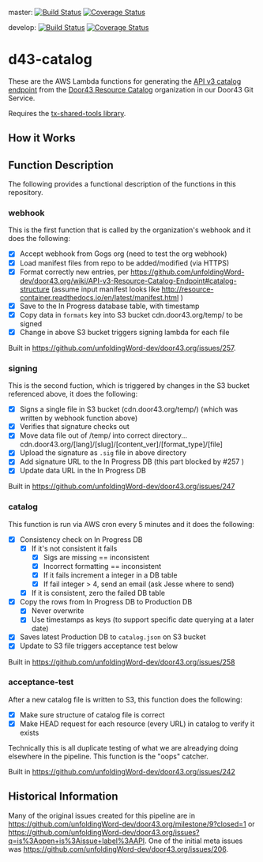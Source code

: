 master:
[![Build Status](https://travis-ci.org/unfoldingWord-dev/d43-catalog.svg?branch=master)](https://travis-ci.org/unfoldingWord-dev/d43-catalog) 
[![Coverage Status](https://coveralls.io/repos/github/unfoldingWord-dev/d43-catalog/badge.svg?branch=master)](https://coveralls.io/github/unfoldingWord-dev/d43-catalog?branch=master)

develop:
[![Build Status](https://travis-ci.org/unfoldingWord-dev/d43-catalog.svg?branch=develop)](https://travis-ci.org/unfoldingWord-dev/d43-catalog) 
[![Coverage Status](https://coveralls.io/repos/github/unfoldingWord-dev/d43-catalog/badge.svg?branch=develop)](https://coveralls.io/github/unfoldingWord-dev/d43-catalog?branch=develop)

# d43-catalog

These are the AWS Lambda functions for generating the [API v3 catalog endpoint](https://api.door43.org/v3/catalog) from the [Door43 Resource Catalog](https://git.door43.org/Door43-Catalog) organization in our Door43 Git Service.

Requires the [tx-shared-tools library](https://github.com/unfoldingWord-dev/tx-shared-tools).

## How it Works


## Function Description

The following provides a functional description of the functions in this repository.

### webhook 

This is the first function that is called by the organization's webhook and it does the following:

* [x] Accept webhook from Gogs org (need to test the org webhook)
* [x] Load manifest files from repo to be added/modified (via HTTPS)
* [x] Format correctly new entries, per https://github.com/unfoldingWord-dev/door43.org/wiki/API-v3-Resource-Catalog-Endpoint#catalog-structure (assume input manifest looks like http://resource-container.readthedocs.io/en/latest/manifest.html )
* [x] Save to the In Progress database table, with timestamp
* [x] Copy data in `formats` key into S3 bucket cdn.door43.org/temp/ to be signed
* [x] Change in above S3 bucket triggers signing lambda for each file

Built in https://github.com/unfoldingWord-dev/door43.org/issues/257.

### signing

This is the second fuction, which is triggered by changes in the S3 bucket referenced above, it does the following:

- [x] Signs a single file in S3 bucket (cdn.door43.org/temp/) (which was written by webhook function above)
- [x] Verifies that signature checks out
- [x] Move data file out of /temp/ into correct directory... cdn.door43.org/[lang]/[slug]/[content_ver]/[format_type]/[file]
- [x] Upload the signature as `.sig` file in above directory
- [x] Add signature URL to the In Progress DB (this part blocked by #257 )
- [x] Update data URL in the In Progress DB

Built in https://github.com/unfoldingWord-dev/door43.org/issues/247

### catalog

This function is run via AWS cron every 5 minutes and it does the following:

- [x] Consistency check on In Progress DB
  - [x] If it's not consistent it fails
    - [x] Sigs are missing == inconsistent
    - [x] Incorrect formatting ==  inconsistent
    - [x] If it fails increment a integer in a DB table
    - [x] If fail integer > 4, send an email (ask Jesse where to send)
  - [x] If it is consistent, zero the failed DB table
- [x] Copy the rows from In Progress DB to Production DB
  - [x] Never overwrite
  - [x] Use timestamps as keys (to support specific date querying at a later date)
- [x] Saves latest Production DB to `catalog.json` on S3 bucket
- [x] Update to S3 file triggers acceptance test below

Built in https://github.com/unfoldingWord-dev/door43.org/issues/258

### acceptance-test

After a new catalog file is written to S3, this function does the following:

- [x] Make sure structure of catalog file is correct
- [x] Make HEAD request for each resource (every URL) in catalog to verify it exists

Technically this is all duplicate testing of what we are alreadying doing elsewhere in the pipeline.  This function is the "oops" catcher.

Built in https://github.com/unfoldingWord-dev/door43.org/issues/242

## Historical Information

Many of the original issues created for this pipeline are in https://github.com/unfoldingWord-dev/door43.org/milestone/9?closed=1 or https://github.com/unfoldingWord-dev/door43.org/issues?q=is%3Aopen+is%3Aissue+label%3AAPI.  One of the initial meta issues was https://github.com/unfoldingWord-dev/door43.org/issues/206.
